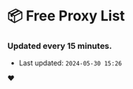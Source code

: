# :package: Free Proxy List
### Updated every 15 minutes.

- Last updated: `2024-05-30 15:26`

:heart:
